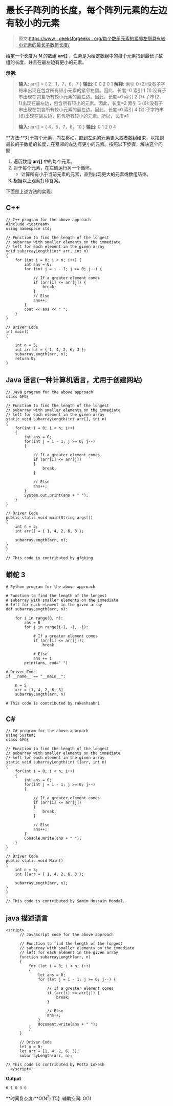 # 最长子阵列的长度，每个阵列元素的左边有较小的元素

> 原文:[https://www . geeksforgeeks . org/每个数组元素的紧邻左侧具有较小元素的最长子数组长度/](https://www.geeksforgeeks.org/length-of-longest-subarray-with-smaller-elements-on-immediate-left-for-each-array-element/)

给定一个长度为 **N** 的数组 **arr[]** ，任务是为给定数组中的每个元素找到最长子数组的长度，并且在最左边有更小的元素。

**示例:**

> **输入:** arr[] = { 2，1，7，6，7 }
> **输出:** 0 0 2 0 1
> **解释:**
> 索引 0 (2):没有子字符串出现在包含所有较小元素的紧邻左侧。因此，长度=0
> 索引 1 (1):没有子串出现在包含所有较小元素的最左边。因此，长度=0
> 索引 2 (7):子串{2，1}出现在最左边，包含所有较小的元素。因此，长度=2
> 索引 3 (6):没有子串出现在包含所有较小元素的最左边。因此，长度=0
> 索引 4 (2):子字符串{6}出现在最左边，包含所有较小的元素。所以，长度=1
> 
> **输入:** arr[] = { 4，5，7，6，10 }
> **输出:** 0 1 2 0 4

**方法:**对于每个元素，向左移动，直到左边的元素更大或者数组结束，以找到最长的子数组的长度，在紧邻的左边有更小的元素。按照以下步骤，解决这个问题:

1.  遍历数组 **arr[]** 中的每个元素。
2.  对于每个元素，在左侧运行另一个循环。
    *   计算所有小于当前元素的元素，直到出现更大的元素或数组结束。
3.  根据以上观察打印答案。

下面是上述方法的实现:

## C++

```
// C++ program for the above approach
#include <iostream>
using namespace std;

// Function to find the length of the longest
// subarray with smaller elements on the immediate
// left for each element in the given array
void subarrayLength(int* arr, int n)
{
    for (int i = 0; i < n; i++) {
        int ans = 0;
        for (int j = i - 1; j >= 0; j--) {

            // If a greater element comes
            if (arr[i] <= arr[j]) {
                break;
            }
            // Else
            ans++;
        }
        cout << ans << " ";
    }
}

// Driver Code
int main()
{

    int n = 5;
    int arr[n] = { 1, 4, 2, 6, 3 };
    subarrayLength(arr, n);
    return 0;
}
```

## Java 语言(一种计算机语言，尤用于创建网站)

```
// Java program for the above approach
class GFG{

// Function to find the length of the longest
// subarray with smaller elements on the immediate
// left for each element in the given array
static void subarrayLength(int arr[], int n)
{
    for(int i = 0; i < n; i++)
    {
        int ans = 0;
        for(int j = i - 1; j >= 0; j--)
        {

            // If a greater element comes
            if (arr[i] <= arr[j])
            {
                break;
            }

            // Else
            ans++;
        }
        System.out.print(ans + " ");
    }
}

// Driver Code
public static void main(String args[])
{
    int n = 5;
    int arr[] = { 1, 4, 2, 6, 3 };

    subarrayLength(arr, n);
}
}

// This code is contributed by gfgking
```

## 蟒蛇 3

```
# Python program for the above approach

# Function to find the length of the longest
# subarray with smaller elements on the immediate
# left for each element in the given array
def subarrayLength(arr, n):

    for i in range(0, n):
        ans = 0
        for j in range(i-1, -1, -1):

            # If a greater element comes
            if (arr[i] <= arr[j]):
                break

            # Else
            ans += 1
        print(ans, end=" ")

# Driver Code
if __name__ == "__main__":

    n = 5
    arr = [1, 4, 2, 6, 3]
    subarrayLength(arr, n)

# This code is contributed by rakeshsahni
```

## C#

```
// C# program for the above approach
using System;
class GFG{

// Function to find the length of the longest
// subarray with smaller elements on the immediate
// left for each element in the given array
static void subarrayLength(int []arr, int n)
{
    for(int i = 0; i < n; i++)
    {
        int ans = 0;
        for(int j = i - 1; j >= 0; j--)
        {

            // If a greater element comes
            if (arr[i] <= arr[j])
            {
                break;
            }

            // Else
            ans++;
        }
        Console.Write(ans + " ");
    }
}

// Driver Code
public static void Main()
{
    int n = 5;
    int []arr = { 1, 4, 2, 6, 3 };

    subarrayLength(arr, n);
}
}

// This code is contributed by Samim Hossain Mondal.
```

## java 描述语言

```
<script>
      // JavaScript code for the above approach

      // Function to find the length of the longest
      // subarray with smaller elements on the immediate
      // left for each element in the given array
      function subarrayLength(arr, n)
      {
          for (let i = 0; i < n; i++)
          {
              let ans = 0;
              for (let j = i - 1; j >= 0; j--) {

                  // If a greater element comes
                  if (arr[i] <= arr[j]) {
                      break;
                  }

                  // Else
                  ans++;
              }
              document.write(ans + " ");
          }
      }

      // Driver Code
      let n = 5;
      let arr = [1, 4, 2, 6, 3];
      subarrayLength(arr, n);

// This code is contributed by Potta Lokesh
  </script>
```

**Output**

```
0 1 0 3 0 
```

**时间复杂度:**O(N<sup>2</sup>)
T5】辅助空间: O(1)